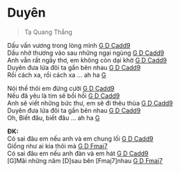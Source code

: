 # Duyên
> Tạ Quang Thắng

Dấu vấn vương trong lòng mình [G D Cadd9]()<br>
Dấu nhớ thương vào sau những ngại ngùng [G D Cadd9]()<br>
Anh vẫn rất ngây thơ, em không còn dại khờ [G D Cadd9]()<br>
Duyên đưa lứa đôi ta gần bên nhau [G D Cadd9]()<br>
Rồi cách xa, rồi cách xa ... ah ha [G]()<br>

Nói thế thôi em đừng cười [G D Cadd9]()<br>
Nếu đã yêu là tim sẽ bồi hồi [G D Cadd9]()<br>
Anh sẽ viết những bức thư, em sẽ đi thêu thùa [G D Cadd9]()<br>
Duyên đưa lứa đôi ta gần bên nhau [G D Cadd9]()<br>
Oh, Biết đâu, biết đâu ... ah ha [G]()<br>

**ĐK:**<br>
Có sai đâu em nếu anh và em chung lối [G D Cadd9]()<br>
Giống như ai kia thôi mà [G D Fmaj7]()<br>
Có sai đâu em nếu anh đàn và em hát [G D Cadd9]()<br>
[G]Mãi những năm [D]sau bên [Fmaj7]nhau [G D Fmaj7]()<br>

